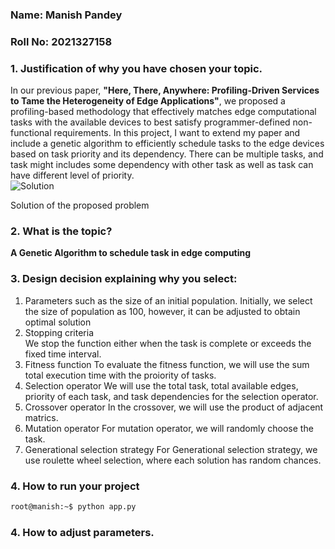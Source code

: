 ### Name: Manish Pandey
### Roll No: 2021327158

### 1. Justification of why you have chosen your topic.
 In our previous paper, **"Here, There, Anywhere: Profiling-Driven Services to Tame the Heterogeneity of Edge Applications"**, we proposed a profiling-based methodology that effectively matches edge computational tasks with the available devices to best satisfy programmer-defined non-functional requirements. In this project, I want to extend my paper and include a genetic algorithm to efficiently schedule tasks to the edge devices based on task priority and its dependency. There can be multiple tasks, and task might includes some dependency with other task as well as task can have different level of priority.  
![Solution](https://pandeymanish.com/images/solution.png) 

Solution of the proposed problem


### 2. What is the topic?
**A Genetic Algorithm to schedule task in edge computing**
### 3. Design decision explaining why you select:
  1. Parameters such as the size of an initial population.
    Initially, we select the size of population as 100, however, it can be adjusted to obtain optimal solution    
  2. Stopping criteria   
     We stop the function either when the task is complete or exceeds the fixed time interval. 
  3. Fitness function
    To evaluate the fitness function, we will use the sum total execution time with the proiority of tasks. 
  4. Selection operator
     We will use the total task, total available edges, priority of each task, and task dependencies for the selection operator. 
  5. Crossover operator
    In the crossover, we will use the product of adjacent matrics. 
  6. Mutation operator
    For mutation operator, we will randomly choose the task. 
  7. Generational selection strategy
    For Generational selection strategy, we use roulette wheel selection, where each solution has random chances.  
 ### 4. How to run your project
```bash
root@manish:~$ python app.py
```
 ### 4. How to adjust parameters.

